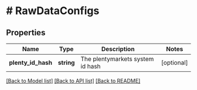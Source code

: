 # # RawDataConfigs

## Properties

Name | Type | Description | Notes
------------ | ------------- | ------------- | -------------
**plenty_id_hash** | **string** | The plentymarkets system id hash | [optional]

[[Back to Model list]](../../README.md#models) [[Back to API list]](../../README.md#endpoints) [[Back to README]](../../README.md)
